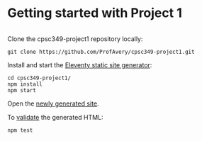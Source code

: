 # Getting started with Project 1

```output files are in "build" folder
```

Clone the cpsc349-project1 repository locally:

```shell-session
git clone https://github.com/ProfAvery/cpsc349-project1.git
```

Install and start the [Eleventy static site generator][1]:

```shell-session
cd cpsc349-project1/
npm install
npm start
```

Open the [newly generated site][2].

To [validate][3] the generated HTML:

```shell-session
npm test
```

[1]: https://www.11ty.dev/
[2]: http://localhost:8080/
[3]: https://validator.nu/
